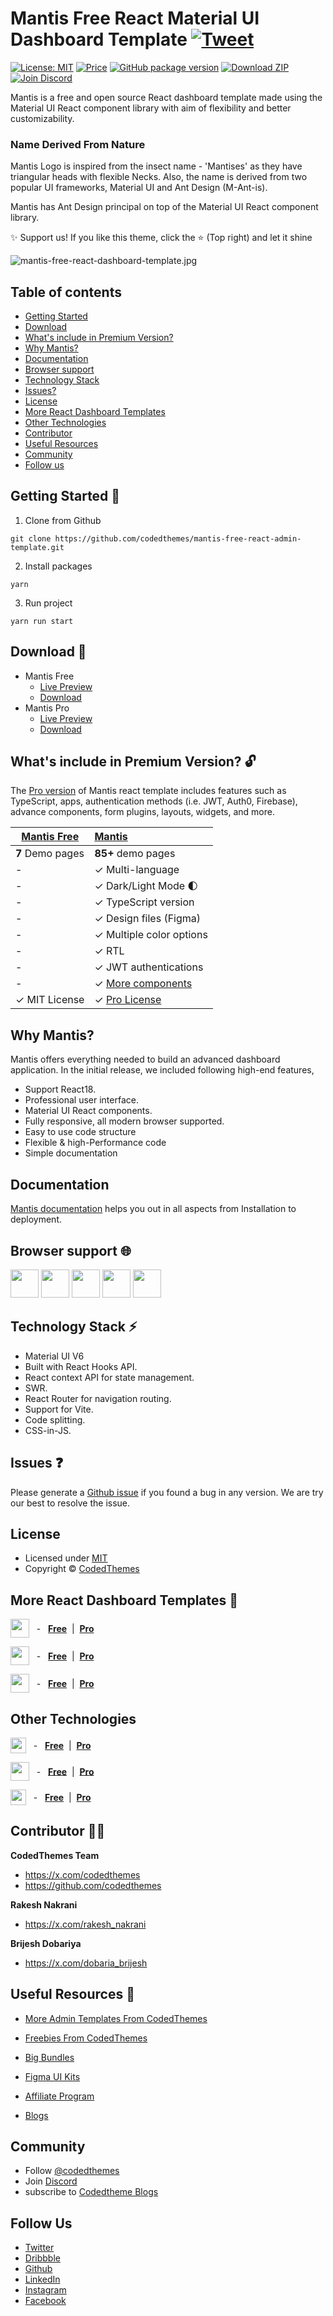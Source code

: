 # Mantis Free React Material UI Dashboard Template [![Tweet](https://img.shields.io/twitter/url/http/shields.io.svg?style=social)](https://twitter.com/intent/tweet?text=Get%20Berry%20Angular%20-%20The%20Most%20Beautiful%20Bootstrap%20Designed%20Admin%20Dashboard%20Template%20&url=https://berrydashboard.io/angular/default&via=codedthemes&hashtags=angular,webdev,developers,typescript)

[![License: MIT](https://img.shields.io/badge/License-MIT-yellow.svg)](https://opensource.org/licenses/MIT)
[![Price](https://img.shields.io/badge/price-FREE-0098f7.svg)](https://github.com/codedthemes/mantis-free-react-admin-template/blob/master/LICENSE)
[![GitHub package version](https://img.shields.io/github/package-json/v/codedthemes/mantis-free-react-admin-template)](https://github.com/codedthemes/mantis-free-react-admin-template/)
[![Download ZIP](https://img.shields.io/badge/Download-ZIP-blue?style=flat-square&logo=github)](https://codedthemes.com/item/mantis-free-mui-admin-template/)
[![Join Discord](https://img.shields.io/badge/Join-Discord-5865F2?style=flat-square&logo=discord&logoColor=white)](https://discord.com/invite/p2E2WhCb6s)


Mantis is a free and open source React dashboard template made using the Material UI React component library with aim of flexibility and better customizability.

### Name Derived From Nature

Mantis Logo is inspired from the insect name - 'Mantises' as they have triangular heads with flexible Necks. Also, the name is derived from two popular UI frameworks, Material UI and Ant Design (M-Ant-is).

Mantis has Ant Design principal on top of the Material UI React component library.


✨ Support us! If you like this theme, click the ⭐ (Top right) and let it shine

![mantis-free-react-dashboard-template.jpg](https://mantisdashboard.io/adv-banner-images/og-social-v1.1.0.png)

## Table of contents

- [Getting Started](#getting-started)
- [Download](#download)
- [What's include in Premium Version?](#whats-include-in-premium-version?)
- [Why Mantis?](#why-mantis?)
- [Documentation](#documentation)
- [Browser support](#browser-support)
- [Technology Stack](#technology-stack)
- [Issues?](#issues)
- [License](#license)
- [More React Dashboard Templates](#more-react-dashboard-templates)
- [Other Technologies](#other-technologies)
- [Contributor](#contributor)   
- [Useful Resources](#useful-resources)
- [Community](#community)
- [Follow us](#follow-us)

## Getting Started 🚀

1. Clone from Github

```
git clone https://github.com/codedthemes/mantis-free-react-admin-template.git
```

2. Install packages

```
yarn
```

3. Run project

```
yarn run start
```

## Download 🔽

- Mantis Free 
    - <a href="https://mantisdashboard.io/free/" target="_blank">Live Preview</a>
    - [Download](https://codedthemes.com/item/mantis-free-mui-admin-template/)
- Mantis Pro 
    - [Live Preview](https://mantisdashboard.io/) 
    - [Download](https://codedthemes.com/item/mantis-mui-react-dashboard-template/)

## What's include in Premium Version? 🔓
The [Pro version](https://mantisdashboard.io/) of Mantis react template includes features such as TypeScript, apps, authentication methods (i.e. JWT, Auth0, Firebase), advance components, form plugins, layouts, widgets, and more.

| [Mantis Free](https://mantisdashboard.io/free/) | [Mantis](https://mantisdashboard.io/) |
| ----------------------------------------------------- | :------------------------------------------------------------------------------------------------------------------------------------------------------------- |
| **7** Demo pages                                      | **85+** demo pages                                                                                                                                             |
| -                                                     | ✓ Multi-language                                                                                                                                               |
| -                                                     | ✓ Dark/Light Mode 🌓                                                                                                                                           |
| -                                                     | ✓ TypeScript version                                                                                                                                           |
| -                                                     | ✓ Design files (Figma)                                                                                                                                         |
| -                                                     | ✓ Multiple color options                                                                               |
| -                                                     | ✓ RTL                                                                                                                                                          |
| -                                                     | ✓ JWT authentications                                                                                                                                          |
| -                                                     | ✓ [More components](https://mantisdashboard.io/components-overview/autocomplete)                                                                                     |
| ✓ MIT License                                         | ✓ [Pro License](https://mui.com/store/license/)

## Why Mantis? 

Mantis offers everything needed to build an advanced dashboard application. In the initial release, we included following high-end features,

- Support React18.
- Professional user interface.
- Material UI React components.
- Fully responsive, all modern browser supported.
- Easy to use code structure
- Flexible & high-Performance code
- Simple documentation
     
## Documentation

[Mantis documentation](https://codedthemes.gitbook.io/mantis) helps you out in all aspects from Installation to deployment.

## Browser support 🌐
<img src="https://org-public-assets.s3.us-west-2.amazonaws.com/logos/chrome.png" width="45" height="45" > <img src="https://org-public-assets.s3.us-west-2.amazonaws.com/logos/edge.png" width="45" height="45" > <img src="https://org-public-assets.s3.us-west-2.amazonaws.com/logos/safari.png" width="45" height="45" > <img src="https://org-public-assets.s3.us-west-2.amazonaws.com/logos/firefox.png" width="45" height="45" > <img src="https://org-public-assets.s3.us-west-2.amazonaws.com/logos/opera.png" width="45" height="45" >

## Technology Stack ⚡️

- Material UI V6
- Built with React Hooks API.
- React context API for state management.
- SWR.
- React Router for navigation routing.
- Support for Vite.
- Code splitting.
- CSS-in-JS.

## Issues ❓ 

Please generate a [Github issue](https://github.com/codedthemes/mantis-free-react-admin-template/issues) if you found a bug in any version. We are try our best to resolve the issue.

## License 
- Licensed under [MIT](https://github.com/codedthemes/mantis-free-react-admin-template/blob/master/LICENSE)
- Copyright © [CodedThemes](https://codedthemes.com/)

## More React Dashboard Templates 🔗

<img src="https://org-public-assets.s3.us-west-2.amazonaws.com/logos/Berry.png" width="30" height="30" style="display:inline-block; vertical-align:middle;"> <span style="vertical-align:middle;"> &nbsp;&nbsp;-&nbsp;&nbsp; [**Free**](https://codedthemes.com/item/berry-mui-free-react-admin-template/) &nbsp;| &nbsp;[**Pro**](https://codedthemes.com/item/berry-material-react-admin-template/)</span>

<img src="https://org-public-assets.s3.us-west-2.amazonaws.com/logos/Datta Able.png" width="30" height="30" style="display:inline-block; vertical-align:middle;"> <span style="vertical-align:middle;"> &nbsp;&nbsp;-&nbsp;&nbsp; [**Free**](https://codedthemes.com/item/datta-able-react-free-admin-template/) &nbsp;| &nbsp;[**Pro**](https://codedthemes.com/item/datta-able-react-admin-template/)</span>

<img src="https://org-public-assets.s3.us-west-2.amazonaws.com/logos/Gradient.png" width="30" height="30" style="display:inline-block; vertical-align:middle;"> <span style="vertical-align:middle;"> &nbsp;&nbsp;-&nbsp;&nbsp; [**Free**](https://codedthemes.com/item/gradient-able-reactjs-free-admin-template/) &nbsp;| &nbsp;[**Pro**](https://codedthemes.com/item/gradient-able-reactjs-admin-dashboard/)</span>
                                         

## Other Technologies

<img src="https://org-public-assets.s3.us-west-2.amazonaws.com/logos/Angular.png" width="25" height="25" style="display:inline-block; vertical-align:middle;"> <span style="vertical-align:middle;"> &nbsp;&nbsp;-&nbsp;&nbsp; [**Free**](https://codedthemes.com/item/mantis-angular-free-admin-template/) &nbsp;| &nbsp;[**Pro**](https://codedthemes.com/item/mantis-angular-admin-template/)</span>

<img src="https://org-public-assets.s3.us-west-2.amazonaws.com/logos/Bootstrap.png" width="30" height="30" style="display:inline-block; vertical-align:middle;"> <span style="vertical-align:middle;"> &nbsp;&nbsp;-&nbsp;&nbsp; [**Free**](https://codedthemes.com/item/mantis-bootstrap-free-admin-template/) &nbsp;| &nbsp;[**Pro**](https://codedthemes.com/item/mantis-bootstrap-admin-dashboard/)</span>

<img src="https://org-public-assets.s3.us-west-2.amazonaws.com/logos/Vue.png" width="25" height="25" style="display:inline-block; vertical-align:middle;"> <span style="vertical-align:middle;"> &nbsp;&nbsp;-&nbsp;&nbsp; [**Free**](https://codedthemes.com/item/mantis-free-vuetify-vuejs-admin-template/) &nbsp;| &nbsp;[**Pro**](https://codedthemes.com/item/mantis-vue-admin-template/)</span>


## Contributor 👩‍💻

**CodedThemes Team**
- https://x.com/codedthemes
- https://github.com/codedthemes

**Rakesh Nakrani** 
- https://x.com/rakesh_nakrani

**Brijesh Dobariya**
- https://x.com/dobaria_brijesh

## Useful Resources 📌
- [More Admin Templates From CodedThemes](https://codedthemes.com/item/category/admin-templates/)
- [Freebies From CodedThemes](https://codedthemes.com/item/category/free-templates/)
- [Big Bundles](https://codedthemes.com/item/big-bundle/)


- [Figma UI Kits](https://codedthemes.com/item/category/templates/figma/)
- [Affiliate Program](https://codedthemes.com/affiliate/)
- [Blogs](https://blog.codedthemes.com/)

## Community
- Follow [@codedthemes](https://x.com/codedthemes)
- Join [Discord](https://discord.com/invite/p2E2WhCb6s)
- subscribe to [Codedtheme Blogs](https://blog.codedthemes.com/)

## Follow Us

- [Twitter](https://twitter.com/codedthemes)
- [Dribbble](https://dribbble.com/codedthemes)
- [Github](https://github.com/codedthemes)
- [LinkedIn](https://www.linkedin.com/company/codedthemes/)
- [Instagram](https://www.instagram.com/codedthemes/)
- [Facebook](https://www.facebook.com/codedthemes)
